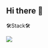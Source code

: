 ## Hi there 👋

🛠️Stack🛠️

<img src="https://img.shields.io/badge/react-#61DAFB?style=flat-square&logo=react&logoColor=white"/>
